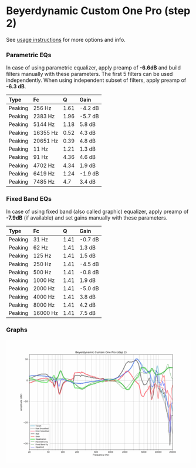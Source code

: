 # Beyerdynamic Custom One Pro (step 2)
See [usage instructions](https://github.com/jaakkopasanen/AutoEq#usage) for more options and info.

### Parametric EQs
In case of using parametric equalizer, apply preamp of **-6.6dB** and build filters manually
with these parameters. The first 5 filters can be used independently.
When using independent subset of filters, apply preamp of **-6.3 dB**.

| Type    | Fc       |    Q | Gain    |
|:--------|:---------|:-----|:--------|
| Peaking | 256 Hz   | 1.61 | -4.2 dB |
| Peaking | 2383 Hz  | 1.96 | -5.7 dB |
| Peaking | 5144 Hz  | 1.18 | 5.8 dB  |
| Peaking | 16355 Hz | 0.52 | 4.3 dB  |
| Peaking | 20651 Hz | 0.39 | 4.8 dB  |
| Peaking | 11 Hz    | 1.21 | 1.3 dB  |
| Peaking | 91 Hz    | 4.36 | 4.6 dB  |
| Peaking | 4702 Hz  | 4.34 | 1.9 dB  |
| Peaking | 6419 Hz  | 1.24 | -1.9 dB |
| Peaking | 7485 Hz  | 4.7  | 3.4 dB  |

### Fixed Band EQs
In case of using fixed band (also called graphic) equalizer, apply preamp of **-7.9dB**
(if available) and set gains manually with these parameters.

| Type    | Fc       |    Q | Gain    |
|:--------|:---------|:-----|:--------|
| Peaking | 31 Hz    | 1.41 | -0.7 dB |
| Peaking | 62 Hz    | 1.41 | 1.3 dB  |
| Peaking | 125 Hz   | 1.41 | 1.5 dB  |
| Peaking | 250 Hz   | 1.41 | -4.5 dB |
| Peaking | 500 Hz   | 1.41 | -0.8 dB |
| Peaking | 1000 Hz  | 1.41 | 1.9 dB  |
| Peaking | 2000 Hz  | 1.41 | -5.0 dB |
| Peaking | 4000 Hz  | 1.41 | 3.8 dB  |
| Peaking | 8000 Hz  | 1.41 | 4.2 dB  |
| Peaking | 16000 Hz | 1.41 | 7.5 dB  |

### Graphs
![](./Beyerdynamic%20Custom%20One%20Pro%20(step%202).png)